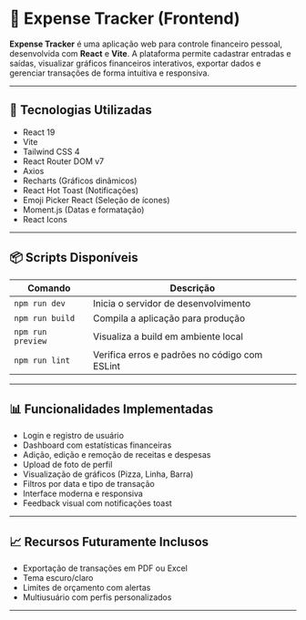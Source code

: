 # 💸 Expense Tracker (Frontend)

**Expense Tracker** é uma aplicação web para controle financeiro pessoal, desenvolvida com **React** e **Vite**. A plataforma permite cadastrar entradas e saídas, visualizar gráficos financeiros interativos, exportar dados e gerenciar transações de forma intuitiva e responsiva.

---

## 🚀 Tecnologias Utilizadas

- React 19
- Vite
- Tailwind CSS 4
- React Router DOM v7
- Axios
- Recharts (Gráficos dinâmicos)
- React Hot Toast (Notificações)
- Emoji Picker React (Seleção de ícones)
- Moment.js (Datas e formatação)
- React Icons

---

## 📦 Scripts Disponíveis

| Comando           | Descrição                                      |
|------------------|-------------------------------------------------|
| `npm run dev`    | Inicia o servidor de desenvolvimento            |
| `npm run build`  | Compila a aplicação para produção               |
| `npm run preview`| Visualiza a build em ambiente local             |
| `npm run lint`   | Verifica erros e padrões no código com ESLint   |

---

## 📊 Funcionalidades Implementadas

- Login e registro de usuário
- Dashboard com estatísticas financeiras
- Adição, edição e remoção de receitas e despesas
- Upload de foto de perfil
- Visualização de gráficos (Pizza, Linha, Barra)
- Filtros por data e tipo de transação
- Interface moderna e responsiva
- Feedback visual com notificações toast

---

## 📈 Recursos Futuramente Inclusos

- Exportação de transações em PDF ou Excel
- Tema escuro/claro
- Limites de orçamento com alertas
- Multiusuário com perfis personalizados

---

